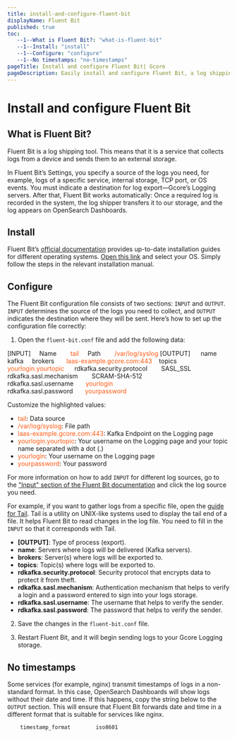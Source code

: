```yaml
---
title: install-and-configure-fluent-bit
displayName: Fluent Bit
published: true
toc:
   --1--What is Fluent Bit?: "what-is-fluent-bit"
   --1--Install: "install"
   --1--Configure: "configure"
   --1--No timestamps: "no-timestamps"
pageTitle: Install and configure Fluent Bit| Gcore
pageDescription: Easily install and configure Fluent Bit, a log shipping tool, to collect and send logs to Gcore's Logging servers.
---
```

# Install and configure Fluent Bit

## What is Fluent Bit?  

Fluent Bit is a log shipping tool. This means that it is a service that collects logs from a device and sends them to an external storage.

In Fluent Bit’s Settings, you specify a source of the logs you need, for example, logs of a specific service, internal storage, TCP port, or OS events. You must indicate a destination for log export—Gcore’s Logging servers. After that, Fluent Bit works automatically: Once a required log is recorded in the system, the log shipper transfers it to our storage, and the log appears on OpenSearch Dashboards.

## Install

Fluent Bit’s <a href="https://docs.fluentbit.io/manual/installation/getting-started-with-fluent-bit" target="_blank">official documentation</a> provides up-to-date installation guides for different operating systems. <a href="https://docs.fluentbit.io/manual/installation/getting-started-with-fluent-bit" target="_blank">Open this link</a> and select your OS. Simply follow the steps in the relevant installation manual.

## Configure 

The Fluent Bit configuration file consists of two sections: `INPUT` and `OUTPUT`. `INPUT` determines the source of the logs you need to collect, and `OUTPUT` indicates the destination where they will be sent. Here’s how to set up the configuration file correctly:

1. Open the `fluent-bit.conf` file and add the following data:

<code-block>
[INPUT]  
    Name        <span style="color:#FF5913">tail</span>
    Path        <span style="color:#FF5913">/var/log/syslog</span>
[OUTPUT]   
    name        kafka    
    brokers       <span style="color:#FF5913">laas-example.gcore.com:443</span>  
    topics        <span style="color:#FF5913">yourlogin.yourtopic</span>   
    rdkafka.security.protocol        SASL_SSL    
    rdkafka.sasl.mechanism        SCRAM-SHA-512   
    rdkafka.sasl.username       <span style="color:#FF5913">yourlogin</span>
    rdkafka.sasl.password       <span style="color:#FF5913">yourpassword</span> 
</code-block>

Customize the highlighted values:

- <span style="color:#FF5913">tail</span>: Data source
- <span style="color:#FF5913">/var/log/syslog</span>: File path 
- <span style="color:#FF5913">laas-example.gcore.com:443</span>: Kafka Endpoint on the Logging page
- <span style="color:#FF5913">yourlogin.yourtopic</span>: Your username on the Logging page and your topic name separated with a dot (.)
- <span style="color:#FF5913">yourlogin</span>: Your username on the Logging page
- <span style="color:#FF5913">yourpassword</span>: Your password

For more information on how to add `INPUT` for different log sources, go to the <a href="https://docs.fluentbit.io/manual/pipeline/inputs" target="_blank">"Input" section of the Fluent Bit documentation</a> and click the log source you need. 

For example, if you want to gather logs from a specific file, open the <a href="https://docs.fluentbit.io/manual/pipeline/inputs/tail" target="_blank">guide for Tail</a>. Tail is a utility on UNIX-like systems used to display the tail end of a file. It helps Fluent Bit to read changes in the log file. You need to fill in the `INPUT` so that it corresponds with Tail.

<expandable-element title="Descriptions of the OUTPUT strings">

- **[OUTPUT]**: Type of process (export).  
- **name**: Servers where logs will be delivered (Kafka servers).  
- **brokers**: Server(s) where logs will be exported to.  
- **topics**: Topic(s) where logs will be exported to.  
- **rdkafka.security.protocol**: Security protocol that encrypts data to protect it from theft.  
- **rdkafka.sasl.mechanism**: Authentication mechanism that helps to verify a login and a password entered to sign into your logs storage.  
- **rdkafka.sasl.username**: The username that helps to verify the sender.  
- **rdkafka.sasl.password**: The password that helps to verify the sender.

</expandable-element>

2. Save the changes in the `fluent-bit.conf` file.

3. Restart Fluent Bit, and it will begin sending logs to your Gcore Logging storage.

## No timestamps  

Some services (for example, nginx) transmit timestamps of logs in a non-standard format. In this case, OpenSearch Dashboards will show logs without their date and time. If this happens, copy the string below to the `OUTPUT` section. This will ensure that Fluent Bit forwards date and time in a different format that is suitable for services like nginx.

```
    timestamp_format        iso8601
```